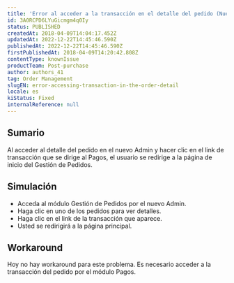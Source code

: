 ```yaml
---
title: 'Error al acceder a la transacción en el detalle del pedido (Nuevo Admin)'
id: 3A0RCPD6LYuGicmgm4q0Iy
status: PUBLISHED
createdAt: 2018-04-09T14:04:17.452Z
updatedAt: 2022-12-22T14:45:46.590Z
publishedAt: 2022-12-22T14:45:46.590Z
firstPublishedAt: 2018-04-09T14:20:42.808Z
contentType: knownIssue
productTeam: Post-purchase
author: authors_41
tag: Order Management
slugEN: error-accessing-transaction-in-the-order-detail
locale: es
kiStatus: Fixed
internalReference: null
---
```


## Sumario

Al acceder al detalle del pedido en el nuevo Admin y hacer clic en el link de transacción que se dirige al Pagos, el usuario se redirige a la página de inicio del Gestión de Pedidos.

## Simulación

- Acceda al módulo Gestión de Pedidos por el nuevo Admin.
- Haga clic en uno de los pedidos para ver detalles.
- Haga clic en el link de la transacción que aparece.
- Usted se redirigirá a la página principal.

## Workaround

Hoy no hay workaround para este problema. Es necesario acceder a la transacción del pedido por el módulo Pagos.

